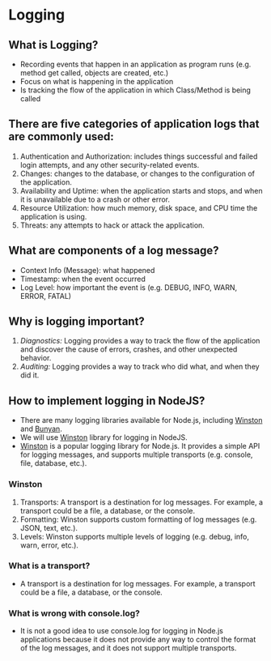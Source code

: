 # Logging

## What is Logging?

- Recording events that happen in an application as program runs (e.g. method get called, objects are created, etc.)
- Focus on what is happening in the application
- Is tracking the flow of the application in which Class/Method is being called

## There are five categories of application logs that are commonly used:

1. Authentication and Authorization: includes things successful and failed login attempts, and any other security-related events.
2. Changes: changes to the database, or changes to the configuration of the application.
3. Availability and Uptime: when the application starts and stops, and when it is unavailable due to a crash or other error.
4. Resource Utilization: how much memory, disk space, and CPU time the application is using.
5. Threats: any attempts to hack or attack the application.

## What are components of a log message?

- Context Info (Message): what happened
- Timestamp: when the event occurred
- Log Level: how important the event is (e.g. DEBUG, INFO, WARN, ERROR, FATAL)

## Why is logging important?

1. _Diagnostics:_ Logging provides a way to track the flow of the application and discover the cause of errors, crashes, and other unexpected behavior.
2. _Auditing:_ Logging provides a way to track who did what, and when they did it.

## How to implement logging in NodeJS?

- There are many logging libraries available for Node.js, including [Winston](https://www.npmjs.com/package/winston) and [Bunyan](https://www.npmjs.com/package/bunyan).
- We will use [Winston](https://www.npmjs.com/package/winston) library for logging in NodeJS.
- [Winston](https://www.npmjs.com/package/winston) is a popular logging library for Node.js. It provides a simple API for logging messages, and supports multiple transports (e.g. console, file, database, etc.).

### Winston

1. Transports: A transport is a destination for log messages. For example, a transport could be a file, a database, or the console.
2. Formatting: Winston supports custom formatting of log messages (e.g. JSON, text, etc.).
3. Levels: Winston supports multiple levels of logging (e.g. debug, info, warn, error, etc.).

### What is a transport?

- A transport is a destination for log messages. For example, a transport could be a file, a database, or the console.

### What is wrong with console.log?

- It is not a good idea to use console.log for logging in Node.js applications because it does not provide any way to control the format of the log messages, and it does not support multiple transports.
